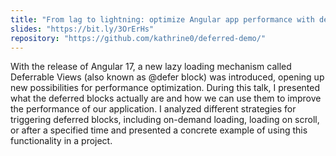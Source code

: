 ```yaml
---
title: "From lag to lightning: optimize Angular app performance with deferrable views"
slides: "https://bit.ly/3OrErHs"
repository: "https://github.com/kathrine0/deferred-demo/"
---
```


With the release of Angular 17, a new lazy loading mechanism called Deferrable Views (also known as @defer block) was introduced, opening up new possibilities for performance optimization. During this talk, I presented what the deferred blocks actually are and how we can use them to improve the performance of our application. I analyzed different strategies for triggering deferred blocks, including on-demand loading, loading on scroll, or after a specified time and presented a concrete example of using this functionality in a project.
